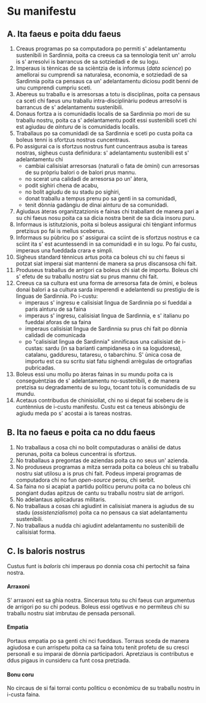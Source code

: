 Su manifestu
============

A. Ita faeus e poita ddu faeus
------------------------------

1.  Creaus programas po sa computadora po permiti s' adelantamentu sustenìbili
    in Sardìnnia, poita ca creeus ca sa tennologia tenit un' arrolu is s'
    arresolvi is barrancus de sa sotziedadi e de su logu.
2.  Imperaus is tènnicas de sa scièntzia de is informus (*data science*) po
    amellorai su cumprendi sa naturalesa, economia, e sotziedadi de sa Sardìnnia
    poita ca pensaus ca un' adelantamentu diciosu podit benni de unu cumprendi
    cumpriu sceti.
3.  Abereus su traballu e is arresorsas a totu is disciplinas, poita ca pensaus
    ca sceti chi faeus unu traballu intra-disciplinàriu podeus arresolvi is
    barrancus de s' adelantamentu sustenìbili.
4.  Donaus fortza a is comunidadis localis de sa Sardìnnia po mori de su
    traballu nostru, poita ca s' adelantamentu podit essi sustenìbili sceti chi
    est agiudau de *aìnturu* de is comunidadis localis.
5.  Traballaus po sa comunidadi de sa Sardìnnia e sceti po custa poita ca boleus
    tenni is sfortzus nostrus cuncentraus.
6.  Po assigurai ca is sfortzus nostrus funt cuncentraus asuba is tareas nostras,
    sigheus custa definidura: s' adelantamentu sustenìbili est s' adelantamentu
    chi
    * cambiai calisisiat arresorsas (naturali o fata de òmini) cun arresorsas de
      su pròpriu balori o de balori prus mannu.
    * no scerat una calidadi de arresorsa po un' àtera,
    * podit sighiri chena de acabu,
    * no bolit agiudu de su stadu po sighiri,
    * donat traballu a tempus prenu po sa genti in sa comunidadi,
    * tenit dònnia gadàngiu de dinai aìnturu de sa comunidadi.
7.  Agiudaus àteras organitzatzionis e fainas chi traballant de manera pari a su
    chi faeus nosu poita ca sa dìcia nostra benit de sa dìcia insoru puru.
8.  Informaus is istitutzionis, poita si boleus assigurai chi tèngiant informus
    pretzisus po fai is mellus sceberus.
9.  Informaus su pùbricu po s' assigurai ca sciint de is sfortzus nostrus e ca
    sciint ita s' est acuntessendi in sa comunidadi e in su logu. Po fai custu,
    imperaus una fueddada crara e simpli. 
10. Sigheus standard tènnicus artus poita ca boleus chi su chi faeus si potzat
    siat imperai siat mantenni de manera sa prus discansosa chi fait.
11. Produseus traballus de arrigori ca boleus chi siat de importu. Boleus chi
    s' efetu de su traballu nostru siat su prus mannu chi fait.
12. Creeus ca sa cultura est una forma de arresorsa fata de òmini, e boleus
    donai balori a sa cultura sarda imperendi e adelantendi su prestìgiu de is
    lìnguas de Sardìnnia. Po i-custu:
    * imperaus s' ingresu e calisisiat lìngua de Sardìnnia po si fueddai a paris
      aìnturu de sa faina
    * imperaus s' ingresu, calisisiat lìngua de Sardìnnia, e s' italianu po
      fueddai aforas de sa faina
    * imperaus calisisiat lìngua de Sardìnnia su prus chi fait po dònnia
      calidadi de comunicada
    * po "calisisiat lìngua de Sardìnnia" sinnificaus una calisisiat de
      i-custas: sardu (in sa barianti campidanesa o in sa logudoresa), catalanu,
      gadduresu, tataresu, o tabarchinu. S' ùnica cosa de importu est ca su
      scritu siat fatu sighendi arrègulas de ortografias pubricadas.
13. Boleus essi unu mollu po àteras fainas in su mundu poita ca is
    conseguèntzias de s' adelantamentu no-sustenìbili, e de manera pretzisa su
    degradamentu de su logu, tocant totu is comunidadis de su mundu.
14. Acetaus contribudus de chinisiollat, chi no si depat fai sceberu de is
    cuntènnius de i-custu manifestu. Custu est ca teneus abisòngiu de agiudu
    meda po s' acostai a is tareas nostras.

B. Ita no faeus e poita ca no ddu faeus
---------------------------------------

1. No traballaus a cosa chi no bolit computaduras o anàlisi de datus perunas,
   poita ca boleus cuncentrai is sfortzus.
2. No traballaus a pregontas de aziendas poita ca no seus un' azienda. 
3. No produseus programas a mitza serrada poita ca boleus chi su traballu nostru
   siat utilosu a is prus chi fait. Podeus imperai programas de computadora chi
   no fun *open-source* perou, chi serbit.
4. Sa faina no si acapiat a partidu polìticu perunu poita ca no boleus chi
   pongiant dudas apitzus de cantu su traballu nostru siat de arrigori.
5. No adelantaus aplicaduras militaris.
6. No traballaus a cosas chi agiudint in calisisiat manera is agiudus de su
   stadu (*assistenzialismo*) poita ca no pensaus ca siat adelantamentu
   sustenìbili.
7. No traballaus a nudda chi agiudint adelantamentu no sustenìbili de calisisiat
   forma.

C. Is baloris nostrus
---------------------

Custus funt is *baloris* chi imperaus po donnia cosa chi pertochit sa faina
nostra.

#### Arraxoni
S' arraxoni est sa ghia nostra. Sinceraus totu su chi faeus cun argumentus de
arrigori po su chi podeus. Boleus essi ogetivus e no permiteus chi su traballu
nostru siat imbrutau de pensada personali.

#### Empatia
Portaus empatia po sa genti chi nci fueddaus. Torraus sceda de manera agiudosa e
cun arrispetu poita ca sa faina totu tenit profetu de su cresci personali e su
imparai de dònnia participadori. Apretziaus is contributus e ddus pigaus in
cunsideru ca funt cosa pretziada.

#### Bonu coru
No circaus de si fai torrai contu polìticu o econòmicu de su traballu nostru in
i-custa faina.